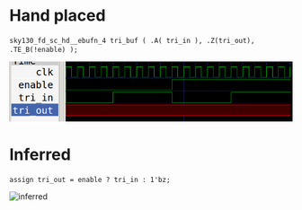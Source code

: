 # Hand placed

    sky130_fd_sc_hd__ebufn_4 tri_buf ( .A( tri_in ), .Z(tri_out), .TE_B(!enable) );

![hand placed](handplaced_tri.png)

# Inferred

    assign tri_out = enable ? tri_in : 1'bz;

![inferred](inferred_.png)
